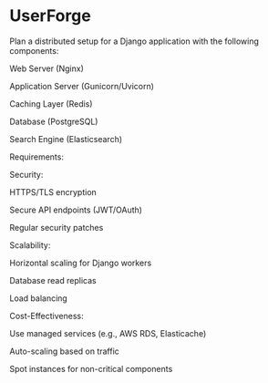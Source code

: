 # UserForge

Plan a distributed setup for a Django application with the following components:

Web Server (Nginx)

Application Server (Gunicorn/Uvicorn)

Caching Layer (Redis)

Database (PostgreSQL)

Search Engine (Elasticsearch)

Requirements:

Security:

HTTPS/TLS encryption

Secure API endpoints (JWT/OAuth)

Regular security patches

Scalability:

Horizontal scaling for Django workers

Database read replicas

Load balancing

Cost-Effectiveness:

Use managed services (e.g., AWS RDS, Elasticache)

Auto-scaling based on traffic

Spot instances for non-critical components

